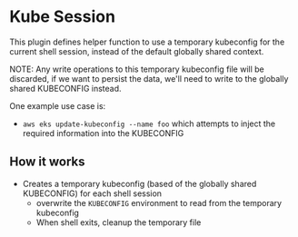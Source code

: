 # Kube Session

This plugin defines helper function to use a temporary kubeconfig for the current
shell session, instead of the default globally shared context.

NOTE: Any write operations to this temporary kubeconfig file will be discarded,
if we want to persist the data, we'll need to write to the globally shared
KUBECONFIG instead.

One example use case is:
- `aws eks update-kubeconfig --name foo` which attempts to inject the required
  information into the KUBECONFIG

## How it works
- Creates a temporary kubeconfig (based of the globally shared KUBECONFIG) for each shell session
  - overwrite the `KUBECONFIG` environment to read from the temporary kubeconfig
  - When shell exits, cleanup the temporary file
